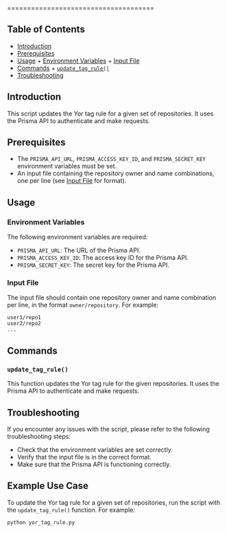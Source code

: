 =====================================

Table of Contents
-----------------

* [Introduction](#introduction)
* [Prerequisites](#prerequisites)
* [Usage](#usage)
        + [Environment Variables](#environment-variables)
        + [Input File](#input-file)
* [Commands](#commands)
        + [`update_tag_rule()`](#updatetagrule)
* [Troubleshooting](#troubleshooting)

Introduction
------------

This script updates the Yor tag rule for a given set of repositories. It uses the Prisma API to 
authenticate and make requests.

Prerequisites
-------------

* The `PRISMA_API_URL`, `PRISMA_ACCESS_KEY_ID`, and `PRISMA_SECRET_KEY` environment variables must be 
set.
* An input file containing the repository owner and name combinations, one per line (see [Input 
File](#input-file) for format).

Usage
-----

### Environment Variables

The following environment variables are required:

* `PRISMA_API_URL`: The URL of the Prisma API.
* `PRISMA_ACCESS_KEY_ID`: The access key ID for the Prisma API.
* `PRISMA_SECRET_KEY`: The secret key for the Prisma API.

### Input File

The input file should contain one repository owner and name combination per line, in the format 
`owner/repository`. For example:

```
user1/repo1
user2/repo2
...
```

Commands
--------

### `update_tag_rule()`

This function updates the Yor tag rule for the given repositories. It uses the Prisma API to 
authenticate and make requests.

Troubleshooting
--------------

If you encounter any issues with the script, please refer to the following troubleshooting steps:

* Check that the environment variables are set correctly.
* Verify that the input file is in the correct format.
* Make sure that the Prisma API is functioning correctly.

Example Use Case
-----------------

To update the Yor tag rule for a given set of repositories, run the script with the 
`update_tag_rule()` function. For example:

```bash
python yor_tag_rule.py
```
